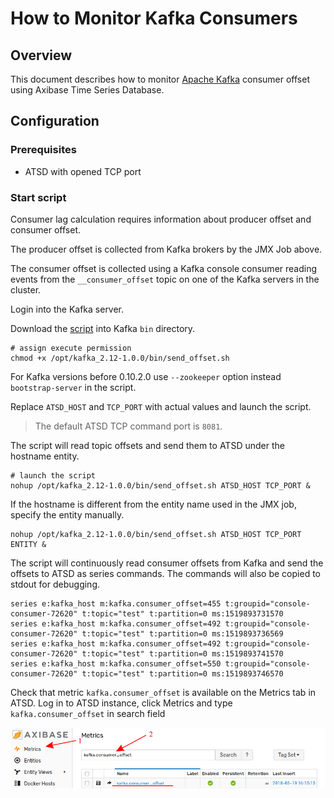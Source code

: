 # How to Monitor Kafka Consumers

## Overview

This document describes how to monitor [Apache Kafka](https://kafka.apache.org/) consumer offset using Axibase Time Series Database.

## Configuration

### Prerequisites

* ATSD with opened TCP port

### Start script

Consumer lag calculation requires information about producer offset and consumer offset.

The producer offset is collected from Kafka brokers by the JMX Job above.

The consumer offset is collected using a Kafka console consumer reading events from  the `__consumer_offset` topic on one of the Kafka servers in the cluster.

Login into the Kafka server.

Download the [script](resources/send_offset.sh) into Kafka `bin` directory.

```
# assign execute permission
chmod +x /opt/kafka_2.12-1.0.0/bin/send_offset.sh
```

For Kafka versions before 0.10.2.0 use `--zookeeper` option instead `bootstrap-server` in the script.

Replace `ATSD_HOST` and `TCP_PORT` with actual values and launch the script.

> The default ATSD TCP command port is `8081`.

The script will read topic offsets and send them to ATSD under the hostname entity.

```
# launch the script
nohup /opt/kafka_2.12-1.0.0/bin/send_offset.sh ATSD_HOST TCP_PORT &
```

If the hostname is different from the entity name used in the JMX job, specify the entity manually.

```
nohup /opt/kafka_2.12-1.0.0/bin/send_offset.sh ATSD_HOST TCP_PORT ENTITY &
```

The script will continuously read consumer offsets from Kafka and send the offsets to ATSD as series commands. The commands will also be copied to stdout for debugging.

```ls
series e:kafka_host m:kafka.consumer_offset=455 t:groupid="console-consumer-72620" t:topic="test" t:partition=0 ms:1519893731570
series e:kafka_host m:kafka.consumer_offset=492 t:groupid="console-consumer-72620" t:topic="test" t:partition=0 ms:1519893736569
series e:kafka_host m:kafka.consumer_offset=492 t:groupid="console-consumer-72620" t:topic="test" t:partition=0 ms:1519893741570
series e:kafka_host m:kafka.consumer_offset=550 t:groupid="console-consumer-72620" t:topic="test" t:partition=0 ms:1519893746570
```

Check that metric `kafka.consumer_offset` is available on the Metrics tab in ATSD.
Log in to ATSD instance, click Metrics and type `kafka.consumer_offset` in search field

![](images/kafka-check-consumer-offset.png)